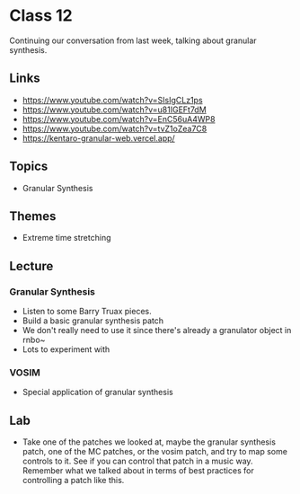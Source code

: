 # Class 12

Continuing our conversation from last week, talking about granular synthesis.

## Links

- https://www.youtube.com/watch?v=SIsIgCLz1ps
- https://www.youtube.com/watch?v=u81IGEFt7dM
- https://www.youtube.com/watch?v=EnC56uA4WP8
- https://www.youtube.com/watch?v=tvZ1oZea7C8
- https://kentaro-granular-web.vercel.app/

## Topics
- Granular Synthesis

## Themes
- Extreme time stretching

## Lecture

### Granular Synthesis
- Listen to some Barry Truax pieces.
- Build a basic granular synthesis patch
- We don't really need to use it since there's already a granulator object in rnbo~
- Lots to experiment with

### VOSIM
- Special application of granular synthesis

## Lab
- Take one of the patches we looked at, maybe the granular synthesis patch, one of the MC patches, or the vosim patch, and try to map some controls to it. See if you can control that patch in a music way. Remember what we talked about in terms of best practices for controlling a patch like this.